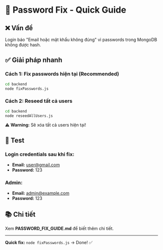 # 🔐 Password Fix - Quick Guide

## ❌ Vấn đề
Login báo "Email hoặc mật khẩu không đúng" vì passwords trong MongoDB không được hash.

## ✅ Giải pháp nhanh

### Cách 1: Fix passwords hiện tại (Recommended)
```bash
cd backend
node fixPasswords.js
```

### Cách 2: Reseed tất cả users
```bash
cd backend
node reseedAllUsers.js
```
⚠️ **Warning:** Sẽ xóa tất cả users hiện tại!

## 🧪 Test

### Login credentials sau khi fix:
- **Email:** user@gmail.com
- **Password:** 123

### Admin:
- **Email:** admin@example.com  
- **Password:** 123

## 📚 Chi tiết

Xem **PASSWORD_FIX_GUIDE.md** để biết thêm chi tiết.

---

**Quick fix:** `node fixPasswords.js` → Done! ✅
